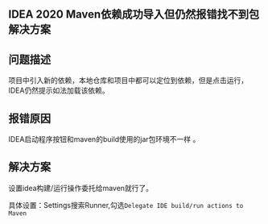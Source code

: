 ## IDEA 2020 Maven依赖成功导入但仍然报错找不到包解决方案

## 问题描述

项目中引入新的依赖，本地仓库和项目中都可以定位到依赖，但是点击运行，IDEA仍然提示如法加载该依赖。

## 报错原因

 IDEA启动程序按钮和maven的build使用的jar包环境不一样 。

## 解决方案

设置idea构建/运行操作委托给maven就行了。

具体设置：Settings搜索Runner,勾选`Delegate IDE build/run actions to Maven`